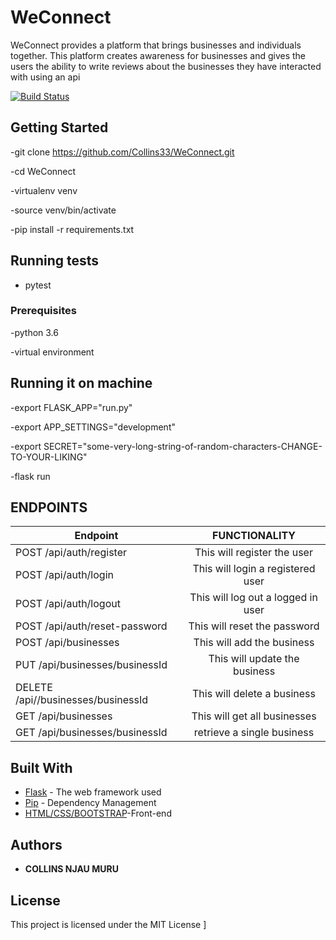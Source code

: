 # WeConnect

WeConnect provides a platform that brings businesses and individuals together. This platform creates awareness for businesses and gives the users the ability to write reviews about the businesses they have interacted with using an api

[![Build Status](https://travis-ci.org/Collins33/WeConnect.svg?branch=master)](https://travis-ci.org/Collins33/WeConnect)

## Getting Started

-git clone https://github.com/Collins33/WeConnect.git

-cd WeConnect

-virtualenv venv

-source venv/bin/activate

-pip install -r requirements.txt

## Running tests
- pytest

### Prerequisites

-python 3.6

-virtual environment

## Running it on machine
-export FLASK_APP="run.py"

-export APP_SETTINGS="development"

-export SECRET="some-very-long-string-of-random-characters-CHANGE-TO-YOUR-LIKING"

-flask run

## ENDPOINTS
| Endpoint                           | FUNCTIONALITY |
| -----------------------------------|:-------------:|
| POST /api/auth/register            | This will register  the user       |
| POST /api/auth/login               | This will login a registered user  |
| POST /api/auth/logout              | This will log out a logged in user |
| POST /api/auth/reset-password      | This will reset the password       | 
| POST  /api/businesses              | This will add the business         |
| PUT /api/businesses/businessId     | This will update the business      | 
| DELETE /api//businesses/businessId | This will delete a business        |
| GET  /api/businesses               | This will get all businesses       |
| GET  /api/businesses/businessId    | retrieve a single business         |      


## Built With

* [Flask](http://flask.pocoo.org/) - The web framework used
* [Pip](https://pypi.python.org/pypi/pip) - Dependency Management
* [HTML/CSS/BOOTSTRAP](https://getbootstrap.com/)-Front-end 


 

## Authors

* **COLLINS NJAU MURU** 



## License

This project is licensed under the MIT License ]




